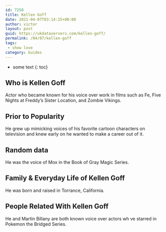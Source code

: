 ```yaml
---
id: 7258
title: Kellen Goff
date: 2021-04-07T03:14:15+00:00
author: victor
layout: post
guid: https://ukdataservers.com/kellen-goff/
permalink: /04/07/kellen-goff
tags:
 - show love
category: Guides
---
```


* some text
{: toc}


## Who is Kellen Goff



Actor who became known for his voice over work in films such as Fe, Five Nights at Freddy&#8217;s Sister Location, and Zombie Vikings.

                
                
                
## Prior to Popularity



He grew up mimicking voices of his favorite cartoon characters on television and knew early on he wanted to make a career out of it.

                
                
                
## Random data



He was the voice of Mox in the Book of Gray Magic Series.

                
                
                
## Family & Everyday Life of Kellen Goff



He was born and raised in Torrance, California.

                
                
                
## People Related With Kellen Goff



He and Martin Billany are both known voice over actors wh ve starred in Pokemon the Bridged Series.

                
              
            
          
          
          